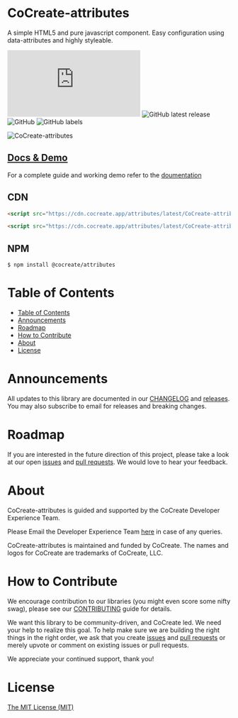 # CoCreate-attributes
A simple HTML5 and pure javascript component. Easy configuration using data-attributes and highly styleable.

![GitHub file size in bytes](https://img.shields.io/github/size/CoCreate-app/CoCreate-attributes/dist/CoCreate-attributes.min.js?label=minified%20size&style=for-the-badge) 
![GitHub latest release](https://img.shields.io/github/v/release/CoCreate-app/CoCreate-attributes?style=for-the-badge)
![GitHub](https://img.shields.io/github/license/CoCreate-app/CoCreate-attributes?style=for-the-badge) 
![GitHub labels](https://img.shields.io/github/labels/CoCreate-app/CoCreate-attributes/help%20wanted?style=for-the-badge)

![CoCreate-attributes](https://cdn.cocreate.app/docs/CoCreate-attributes.gif)

## [Docs & Demo](https://cocreate.app/docs/attributes)


For a complete guide and working demo refer to the [doumentation](https://cocreate.app/docs/attributes)

## CDN
```html
<script src="https://cdn.cocreate.app/attributes/latest/CoCreate-attributes.min.js"></script>
```
```html
<script src="https://cdn.cocreate.app/attributes/latest/CoCreate-attributes.min.css"></script>
```

## NPM
```shell
$ npm install @cocreate/attributes
```

# Table of Contents

- [Table of Contents](#table-of-contents)
- [Announcements](#announcements)
- [Roadmap](#roadmap)
- [How to Contribute](#how-to-contribute)
- [About](#about)
- [License](#license)

<a name="announcements"></a>
# Announcements

All updates to this library are documented in our [CHANGELOG](https://github.com/CoCreate-app/CoCreate-attributes/blob/master/CHANGELOG.md) and [releases](https://github.com/CoCreate-app/CoCreate-attributes/releases). You may also subscribe to email for releases and breaking changes. 

<a name="roadmap"></a>
# Roadmap

If you are interested in the future direction of this project, please take a look at our open [issues](https://github.com/CoCreate-app/CoCreate-attributes/issues) and [pull requests](https://github.com/CoCreate-app/CoCreate-attributes/pulls). We would love to hear your feedback.


<a name="about"></a>
# About

CoCreate-attributes is guided and supported by the CoCreate Developer Experience Team.

Please Email the Developer Experience Team [here](mailto:develop@cocreate.app) in case of any queries.

CoCreate-attributes is maintained and funded by CoCreate. The names and logos for CoCreate are trademarks of CoCreate, LLC.

<a name="contribute"></a>
# How to Contribute

We encourage contribution to our libraries (you might even score some nifty swag), please see our [CONTRIBUTING](https://github.com/CoCreate-app/CoCreate-attributes/blob/master/CONTRIBUTING.md) guide for details.

We want this library to be community-driven, and CoCreate led. We need your help to realize this goal. To help make sure we are building the right things in the right order, we ask that you create [issues](https://github.com/CoCreate-app/CoCreate-attributes/issues) and [pull requests](https://github.com/CoCreate-app/CoCreate-attributes/pulls) or merely upvote or comment on existing issues or pull requests.

We appreciate your continued support, thank you!

# License
[The MIT License (MIT)](https://github.com/CoCreate-app/CoCreate-attributes/blob/master/LICENSE)